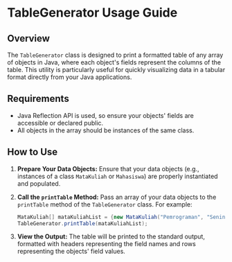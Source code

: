 # TableGenerator Usage Guide

## Overview
The `TableGenerator` class is designed to print a formatted table of any array of objects in Java, where each object's fields represent the columns of the table. This utility is particularly useful for quickly visualizing data in a tabular format directly from your Java applications.

## Requirements
- Java Reflection API is used, so ensure your objects' fields are accessible or declared public.
- All objects in the array should be instances of the same class.

## How to Use

1. **Prepare Your Data Objects:**
   Ensure that your data objects (e.g., instances of a class `MataKuliah` or `Mahasiswa`) are properly instantiated and populated.

2. **Call the `printTable` Method:**
   Pass an array of your data objects to the `printTable` method of the `TableGenerator` class. For example:
   ```java
   MataKuliah[] mataKuliahList = {new MataKuliah("Pemrograman", "Senin", "08:00", 2), new MataKuliah("Basis Data", "Selasa", "10:00", 3)};
   TableGenerator.printTable(mataKuliahList);
   ```

3. **View the Output:**
   The table will be printed to the standard output, formatted with headers representing the field names and rows representing the objects' field values.

